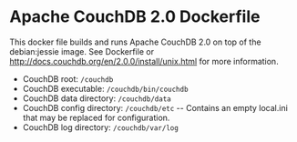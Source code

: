 # Apache CouchDB 2.0 Dockerfile

This docker file builds and runs Apache CouchDB 2.0 on top of the debian:jessie image. See Dockerfile or http://docs.couchdb.org/en/2.0.0/install/unix.html for more information.

- CouchDB root: `/couchdb`
- CouchDB executable: `/couchdb/bin/couchdb`
- CouchDB data directory: `/couchdb/data`
- CouchDB config directory: `/couchdb/etc`
-- Contains an empty local.ini that may be replaced for configuration.
- CouchDB log directory: `/couchdb/var/log`
